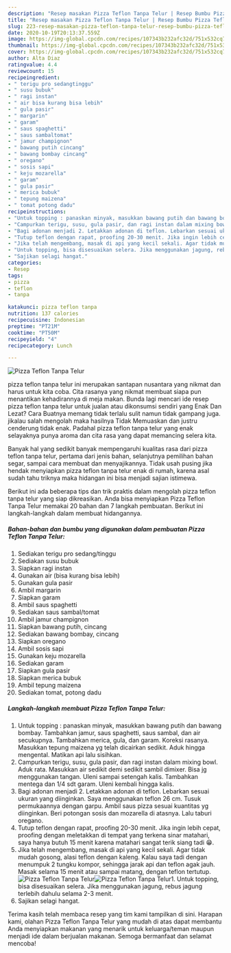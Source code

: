 ```yaml
---
description: "Resep masakan Pizza Teflon Tanpa Telur | Resep Bumbu Pizza Teflon Tanpa Telur Yang Paling Enak"
title: "Resep masakan Pizza Teflon Tanpa Telur | Resep Bumbu Pizza Teflon Tanpa Telur Yang Paling Enak"
slug: 223-resep-masakan-pizza-teflon-tanpa-telur-resep-bumbu-pizza-teflon-tanpa-telur-yang-paling-enak
date: 2020-10-19T20:13:37.559Z
image: https://img-global.cpcdn.com/recipes/107343b232afc32d/751x532cq70/pizza-teflon-tanpa-telur-foto-resep-utama.jpg
thumbnail: https://img-global.cpcdn.com/recipes/107343b232afc32d/751x532cq70/pizza-teflon-tanpa-telur-foto-resep-utama.jpg
cover: https://img-global.cpcdn.com/recipes/107343b232afc32d/751x532cq70/pizza-teflon-tanpa-telur-foto-resep-utama.jpg
author: Alta Diaz
ratingvalue: 4.4
reviewcount: 15
recipeingredient:
- " terigu pro sedangtinggu"
- " susu bubuk"
- " ragi instan"
- " air bisa kurang bisa lebih"
- " gula pasir"
- " margarin"
- " garam"
- " saus spaghetti"
- " saus sambaltomat"
- " jamur champignon"
- " bawang putih cincang"
- " bawang bombay cincang"
- " oregano"
- " sosis sapi"
- " keju mozarella"
- " garam"
- " gula pasir"
- " merica bubuk"
- " tepung maizena"
- " tomat potong dadu"
recipeinstructions:
- "Untuk topping : panaskan minyak, masukkan bawang putih dan bawang bombay. Tambahkan jamur, saus spaghetti, saus sambal, dan air secukupnya. Tambahkan merica, gula, dan garam. Koreksi rasanya. Masukkan tepung maizena yg telah dicairkan sedikit. Aduk hingga mengental. Matikan api lalu sisihkan."
- "Campurkan terigu, susu, gula pasir, dan ragi instan dalam mixing bowl. Aduk rata. Masukkan air sedikit demi sedikit sambil dimixer. Bisa jg menggunakan tangan. Uleni sampai setengah kalis. Tambahkan mentega dan 1/4 sdt garam. Uleni kembali hingga kalis."
- "Bagi adonan menjadi 2. Letakkan adonan di teflon. Lebarkan sesuai ukuran yang diinginkan. Saya menggunakan teflon 26 cm. Tusuk permukaannya dengan garpu. Ambil saus pizza sesuai kuantitas yg diinginkan. Beri potongan sosis dan mozarella di atasnya. Lalu taburi oregano."
- "Tutup teflon dengan rapat, proofing 20-30 menit. Jika ingin lebih cepat, proofing dengan meletakkan di tempat yang terkena sinar matahari, saya hanya butuh 15 menit karena matahari sangat terik siang tadi 😁."
- "Jika telah mengembang, masak di api yang kecil sekali. Agar tidak mudah gosong, alasi teflon dengan kaleng. Kalau saya tadi dengan menumpuk 2 tungku kompor, sehingga jarak api dan teflon agak jauh. Masak selama 15 menit atau sampai matang, dengan teflon tertutup."
- "Untuk topping, bisa disesuaikan selera. Jika menggunakan jagung, rebus jagung terlebih dahulu selama 2-3 menit."
- "Sajikan selagi hangat."
categories:
- Resep
tags:
- pizza
- teflon
- tanpa

katakunci: pizza teflon tanpa 
nutrition: 137 calories
recipecuisine: Indonesian
preptime: "PT21M"
cooktime: "PT50M"
recipeyield: "4"
recipecategory: Lunch

---
```



![Pizza Teflon Tanpa Telur](https://img-global.cpcdn.com/recipes/107343b232afc32d/751x532cq70/pizza-teflon-tanpa-telur-foto-resep-utama.jpg)


pizza teflon tanpa telur ini merupakan santapan nusantara yang nikmat dan harus untuk kita coba. Cita rasanya yang nikmat membuat siapa pun menantikan kehadirannya di meja makan.
Bunda lagi mencari ide resep pizza teflon tanpa telur untuk jualan atau dikonsumsi sendiri yang Enak Dan Lezat? Cara Buatnya memang tidak terlalu sulit namun tidak gampang juga. jikalau salah mengolah maka hasilnya Tidak Memuaskan dan justru cenderung tidak enak. Padahal pizza teflon tanpa telur yang enak selayaknya punya aroma dan cita rasa yang dapat memancing selera kita.

Banyak hal yang sedikit banyak mempengaruhi kualitas rasa dari pizza teflon tanpa telur, pertama dari jenis bahan, selanjutnya pemilihan bahan segar, sampai cara membuat dan menyajikannya. Tidak usah pusing jika hendak menyiapkan pizza teflon tanpa telur enak di rumah, karena asal sudah tahu triknya maka hidangan ini bisa menjadi sajian istimewa.




Berikut ini ada beberapa tips dan trik praktis dalam mengolah pizza teflon tanpa telur yang siap dikreasikan. Anda bisa menyiapkan Pizza Teflon Tanpa Telur memakai 20 bahan dan 7 langkah pembuatan. Berikut ini langkah-langkah dalam membuat hidangannya.

<!--inarticleads1-->

##### Bahan-bahan dan bumbu yang digunakan dalam pembuatan Pizza Teflon Tanpa Telur:

1. Sediakan  terigu pro sedang/tinggu
1. Sediakan  susu bubuk
1. Siapkan  ragi instan
1. Gunakan  air (bisa kurang bisa lebih)
1. Gunakan  gula pasir
1. Ambil  margarin
1. Siapkan  garam
1. Ambil  saus spaghetti
1. Sediakan  saus sambal/tomat
1. Ambil  jamur champignon
1. Siapkan  bawang putih, cincang
1. Sediakan  bawang bombay, cincang
1. Siapkan  oregano
1. Ambil  sosis sapi
1. Gunakan  keju mozarella
1. Sediakan  garam
1. Siapkan  gula pasir
1. Siapkan  merica bubuk
1. Ambil  tepung maizena
1. Sediakan  tomat, potong dadu




<!--inarticleads2-->

##### Langkah-langkah membuat Pizza Teflon Tanpa Telur:

1. Untuk topping : panaskan minyak, masukkan bawang putih dan bawang bombay. Tambahkan jamur, saus spaghetti, saus sambal, dan air secukupnya. Tambahkan merica, gula, dan garam. Koreksi rasanya. Masukkan tepung maizena yg telah dicairkan sedikit. Aduk hingga mengental. Matikan api lalu sisihkan.
1. Campurkan terigu, susu, gula pasir, dan ragi instan dalam mixing bowl. Aduk rata. Masukkan air sedikit demi sedikit sambil dimixer. Bisa jg menggunakan tangan. Uleni sampai setengah kalis. Tambahkan mentega dan 1/4 sdt garam. Uleni kembali hingga kalis.
1. Bagi adonan menjadi 2. Letakkan adonan di teflon. Lebarkan sesuai ukuran yang diinginkan. Saya menggunakan teflon 26 cm. Tusuk permukaannya dengan garpu. Ambil saus pizza sesuai kuantitas yg diinginkan. Beri potongan sosis dan mozarella di atasnya. Lalu taburi oregano.
1. Tutup teflon dengan rapat, proofing 20-30 menit. Jika ingin lebih cepat, proofing dengan meletakkan di tempat yang terkena sinar matahari, saya hanya butuh 15 menit karena matahari sangat terik siang tadi 😁.
1. Jika telah mengembang, masak di api yang kecil sekali. Agar tidak mudah gosong, alasi teflon dengan kaleng. Kalau saya tadi dengan menumpuk 2 tungku kompor, sehingga jarak api dan teflon agak jauh. Masak selama 15 menit atau sampai matang, dengan teflon tertutup.
<img src="//assets-global.cpcdn.com/assets/icons/button_play-2c75c40dde080a61004c1f40b05d8f140eaff45d7e9e6481dc71c63d2e7c4909.png" alt="Pizza Teflon Tanpa Telur"><img src="//assets-global.cpcdn.com/assets/icons/button_play-2c75c40dde080a61004c1f40b05d8f140eaff45d7e9e6481dc71c63d2e7c4909.png" alt="Pizza Teflon Tanpa Telur">1. Untuk topping, bisa disesuaikan selera. Jika menggunakan jagung, rebus jagung terlebih dahulu selama 2-3 menit.
1. Sajikan selagi hangat.




Terima kasih telah membaca resep yang tim kami tampilkan di sini. Harapan kami, olahan Pizza Teflon Tanpa Telur yang mudah di atas dapat membantu Anda menyiapkan makanan yang menarik untuk keluarga/teman maupun menjadi ide dalam berjualan makanan. Semoga bermanfaat dan selamat mencoba!
